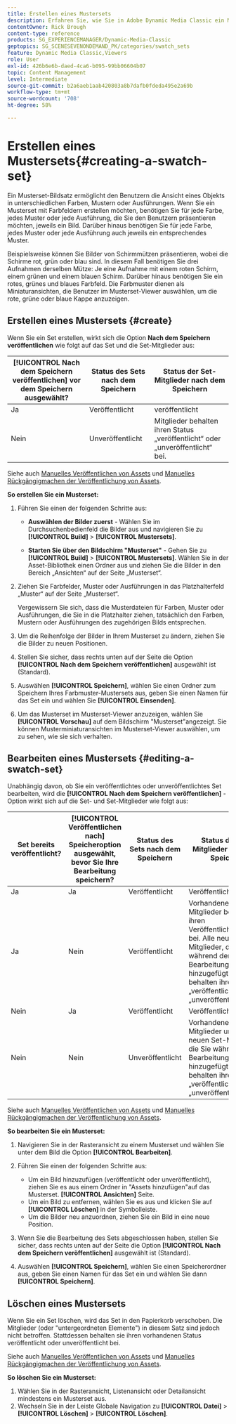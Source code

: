 ```yaml
---
title: Erstellen eines Mustersets
description: Erfahren Sie, wie Sie in Adobe Dynamic Media Classic ein Musterset erstellen.
contentOwner: Rick Brough
content-type: reference
products: SG_EXPERIENCEMANAGER/Dynamic-Media-Classic
geptopics: SG_SCENESEVENONDEMAND_PK/categories/swatch_sets
feature: Dynamic Media Classic,Viewers
role: User
exl-id: 426b6e6b-daed-4ca6-b095-99bb06604b07
topic: Content Management
level: Intermediate
source-git-commit: b2a6aeb1aab420803a8b7dafb0fdeda495e2a69b
workflow-type: tm+mt
source-wordcount: '708'
ht-degree: 58%

---
```


# Erstellen eines Mustersets{#creating-a-swatch-set}

Ein Musterset-Bildsatz ermöglicht den Benutzern die Ansicht eines Objekts in unterschiedlichen Farben, Mustern oder Ausführungen. Wenn Sie ein Musterset mit Farbfeldern erstellen möchten, benötigen Sie für jede Farbe, jedes Muster oder jede Ausführung, die Sie den Benutzern präsentieren möchten, jeweils ein Bild. Darüber hinaus benötigen Sie für jede Farbe, jedes Muster oder jede Ausführung auch jeweils ein entsprechendes Muster.

Beispielsweise können Sie Bilder von Schirmmützen präsentieren, wobei die Schirme rot, grün oder blau sind. In diesem Fall benötigen Sie drei Aufnahmen derselben Mütze: Je eine Aufnahme mit einem roten Schirm, einem grünen und einem blauen Schirm. Darüber hinaus benötigen Sie ein rotes, grünes und blaues Farbfeld. Die Farbmuster dienen als Miniaturansichten, die Benutzer im Musterset-Viewer auswählen, um die rote, grüne oder blaue Kappe anzuzeigen.

## Erstellen eines Mustersets {#create}

Wenn Sie ein Set erstellen, wirkt sich die Option **Nach dem Speichern veröffentlichen** wie folgt auf das Set und die Set-Mitglieder aus:

| **[!UICONTROL Nach dem Speichern veröffentlichen]** vor dem Speichern ausgewählt? | Status des Sets nach dem Speichern | Status der Set-Mitglieder nach dem Speichern |
| --- | --- | --- |
| Ja | Veröffentlicht | veröffentlicht |
| Nein | Unveröffentlicht | Mitglieder behalten ihren Status „veröffentlicht“ oder „unveröffentlicht“ bei. |

Siehe auch [Manuelles Veröffentlichen von Assets](publishing-files.md#manually_publishing_assets) und [Manuelles Rückgängigmachen der Veröffentlichung von Assets](publishing-files.md#manually_unpublishing_assets).

**So erstellen Sie ein Musterset:**

1. Führen Sie einen der folgenden Schritte aus:

   * **Auswählen der Bilder zuerst** - Wählen Sie im Durchsuchenbedienfeld die Bilder aus und navigieren Sie zu **[!UICONTROL Build]** > **[!UICONTROL Mustersets]**.

   * **Starten Sie über den Bildschirm &quot;Musterset&quot;** - Gehen Sie zu **[!UICONTROL Build]** > **[!UICONTROL Mustersets]**. Wählen Sie in der Asset-Bibliothek einen Ordner aus und ziehen Sie die Bilder in den Bereich „Ansichten“ auf der Seite „Musterset“.

1. Ziehen Sie Farbfelder, Muster oder Ausführungen in das Platzhalterfeld „Muster“ auf der Seite „Musterset“.

   Vergewissern Sie sich, dass die Musterdateien für Farben, Muster oder Ausführungen, die Sie in die Platzhalter ziehen, tatsächlich den Farben, Mustern oder Ausführungen des zugehörigen Bilds entsprechen.

1. Um die Reihenfolge der Bilder in Ihrem Musterset zu ändern, ziehen Sie die Bilder zu neuen Positionen.
1. Stellen Sie sicher, dass rechts unten auf der Seite die Option **[!UICONTROL Nach dem Speichern veröffentlichen]** ausgewählt ist (Standard).
1. Auswählen **[!UICONTROL Speichern]**, wählen Sie einen Ordner zum Speichern Ihres Farbmuster-Mustersets aus, geben Sie einen Namen für das Set ein und wählen Sie **[!UICONTROL Einsenden]**.
1. Um das Musterset im Musterset-Viewer anzuzeigen, wählen Sie **[!UICONTROL Vorschau]** auf dem Bildschirm &quot;Musterset&quot;angezeigt. Sie können Musterminiaturansichten im Musterset-Viewer auswählen, um zu sehen, wie sie sich verhalten.

## Bearbeiten eines Mustersets {#editing-a-swatch-set}

Unabhängig davon, ob Sie ein veröffentlichtes oder unveröffentlichtes Set bearbeiten, wird die **[!UICONTROL Nach dem Speichern veröffentlichen]** -Option wirkt sich auf die Set- und Set-Mitglieder wie folgt aus:

| Set bereits veröffentlicht? | **[!UICONTROL Veröffentlichen nach]** Speicheroption ausgewählt, bevor Sie Ihre Bearbeitung speichern? | Status des Sets nach dem Speichern | Status der Set-Mitglieder nach dem Speichern |
|--- | --- | --- | --- |
| Ja | Ja | Veröffentlicht | Veröffentlicht. |
| Ja | Nein | Veröffentlicht | Vorhandene Set-Mitglieder behalten ihren Veröffentlichungsstatus bei. Alle neuen Set-Mitglieder, die Sie während der Bearbeitung hinzugefügt haben, behalten ihren Status „veröffentlicht“ oder „unveröffentlicht“ bei. |
| Nein | Ja | Veröffentlicht | Veröffentlicht. |
| Nein | Nein | Unveröffentlicht | Vorhandene Set-Mitglieder und alle neuen Set-Mitglieder, die Sie während der Bearbeitung hinzugefügt haben, behalten ihren Status „veröffentlicht“ oder „unveröffentlicht“ bei. |

Siehe auch [Manuelles Veröffentlichen von Assets](publishing-files.md#manually_publishing_assets) und [Manuelles Rückgängigmachen der Veröffentlichung von Assets](publishing-files.md#manually_unpublishing_assets).

**So bearbeiten Sie ein Musterset:**

1. Navigieren Sie in der Rasteransicht zu einem Musterset und wählen Sie unter dem Bild die Option **[!UICONTROL Bearbeiten]**.
1. Führen Sie einen der folgenden Schritte aus:

   * Um ein Bild hinzuzufügen (veröffentlicht oder unveröffentlicht), ziehen Sie es aus einem Ordner in &quot;Assets hinzufügen&quot;auf das Musterset. **[!UICONTROL Ansichten]** Seite.
   * Um ein Bild zu entfernen, wählen Sie es aus und klicken Sie auf **[!UICONTROL Löschen]** in der Symbolleiste.
   * Um die Bilder neu anzuordnen, ziehen Sie ein Bild in eine neue Position.

1. Wenn Sie die Bearbeitung des Sets abgeschlossen haben, stellen Sie sicher, dass rechts unten auf der Seite die Option **[!UICONTROL Nach dem Speichern veröffentlichen]** ausgewählt ist (Standard).
1. Auswählen **[!UICONTROL Speichern]**, wählen Sie einen Speicherordner aus, geben Sie einen Namen für das Set ein und wählen Sie dann **[!UICONTROL Speichern]**.

## Löschen eines Mustersets

Wenn Sie ein Set löschen, wird das Set in den Papierkorb verschoben. Die Mitglieder (oder &quot;untergeordneten Elemente&quot;) in diesem Satz sind jedoch nicht betroffen. Stattdessen behalten sie ihren vorhandenen Status veröffentlicht oder unveröffentlicht bei.

Siehe auch [Manuelles Veröffentlichen von Assets](publishing-files.md#manually_publishing_assets) und [Manuelles Rückgängigmachen der Veröffentlichung von Assets](publishing-files.md#manually_unpublishing_assets).

**So löschen Sie ein Musterset:**

1. Wählen Sie in der Rasteransicht, Listenansicht oder Detailansicht mindestens ein Musterset aus.
1. Wechseln Sie in der Leiste Globale Navigation zu **[!UICONTROL Datei]** > **[!UICONTROL Löschen]** > **[!UICONTROL Löschen]**.
